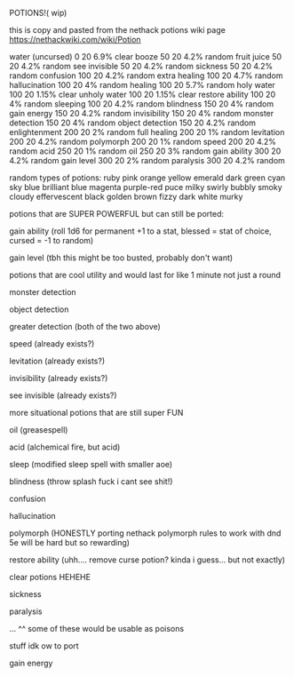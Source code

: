 POTIONS!( wip)

this is copy and pasted from the nethack potions wiki page https://nethackwiki.com/wiki/Potion

water (uncursed) 	0 	20 	6.9% 	clear
booze 	50 	20 	4.2% 	random
fruit juice 	50 	20 	4.2% 	random
see invisible 	50 	20 	4.2% 	random
sickness 	50 	20 	4.2% 	random
confusion 	100 	20 	4.2% 	random
extra healing 	100 	20 	4.7% 	random
hallucination 	100 	20 	4% 	random
healing 	100 	20 	5.7% 	random
holy water 	100 	20 	1.15% 	clear
unholy water 	100 	20 	1.15% 	clear
restore ability 	100 	20 	4% 	random
sleeping 	100 	20 	4.2% 	random
blindness 	150 	20 	4% 	random
gain energy 	150 	20 	4.2% 	random
invisibility 	150 	20 	4% 	random
monster detection 	150 	20 	4% 	random
object detection 	150 	20 	4.2% 	random
enlightenment 	200 	20 	2% 	random
full healing 	200 	20 	1% 	random
levitation 	200 	20 	4.2% 	random
polymorph 	200 	20 	1% 	random
speed 	200 	20 	4.2% 	random
acid 	250 	20 	1% 	random
oil 	250 	20 	3% 	random
gain ability 	300 	20 	4.2% 	random
gain level 	300 	20 	2% 	random
paralysis 	300 	20 	4.2% 	random

random types of potions:
ruby        pink        orange        yellow          emerald
dark green  cyan        sky blue      brilliant blue  magenta
purple-red  puce        milky         swirly          bubbly
smoky       cloudy      effervescent  black           golden
brown       fizzy       dark          white           murky

potions that are SUPER POWERFUL but can still be ported:

gain ability (roll 1d6 for permanent +1 to a stat, blessed = stat of choice, cursed = -1 to random)

gain level (tbh this might be too busted, probably don't want)



potions that are cool utility and would last for like 1 minute not just a round

monster detection

object detection

greater detection (both of the two above)

speed (already exists?)

levitation (already exists?)

invisibility (already exists?)

see invisible (already exists?)



more situational potions that are still super FUN

oil (greasespell)

acid (alchemical fire, but acid)

sleep (modified sleep spell with smaller aoe)

blindness (throw splash fuck i cant see shit!)

confusion

hallucination

polymorph (HONESTLY porting nethack polymorph rules to work with dnd 5e will be hard but so rewarding)

restore ability (uhh.... remove curse potion? kinda i guess... but not exactly)

clear potions HEHEHE

sickness

paralysis

... ^^ some of these would be usable as poisons





stuff idk ow to port

gain energy

